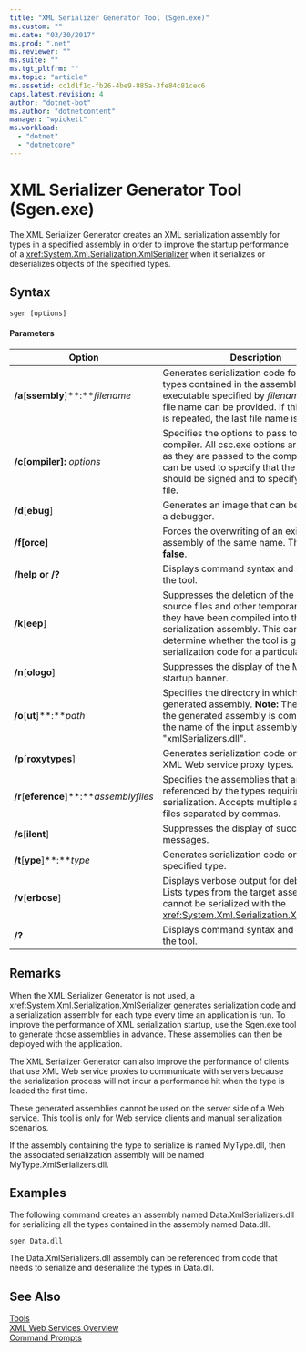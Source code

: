```yaml
---
title: "XML Serializer Generator Tool (Sgen.exe)"
ms.custom: ""
ms.date: "03/30/2017"
ms.prod: ".net"
ms.reviewer: ""
ms.suite: ""
ms.tgt_pltfrm: ""
ms.topic: "article"
ms.assetid: cc1d1f1c-fb26-4be9-885a-3fe84c81cec6
caps.latest.revision: 4
author: "dotnet-bot"
ms.author: "dotnetcontent"
manager: "wpickett"
ms.workload: 
  - "dotnet"
  - "dotnetcore"
---
```

# XML Serializer Generator Tool (Sgen.exe)
The XML Serializer Generator creates an XML serialization assembly for types in a specified assembly in order to improve the startup performance of a <xref:System.Xml.Serialization.XmlSerializer> when it serializes or deserializes objects of the specified types.  
  
## Syntax  
  
```  
sgen [options]  
```  
  
#### Parameters  
  
|Option|Description|  
|------------|-----------------|  
|**/a**[**ssembly**]**:***filename*|Generates serialization code for all the types contained in the assembly or executable specified by *filename*. Only one file name can be provided. If this argument is repeated, the last file name is used.|  
|**/c[ompiler]:** *options*|Specifies the options to pass to the C# compiler. All csc.exe options are supported as they are passed to the compiler. This can be used to specify that the assembly should be signed and to specify the key file.|  
|**/d**[**ebug**]|Generates an image that can be used with a debugger.|  
|**/f[orce]**|Forces the overwriting of an existing assembly of the same name. The default is **false**.|  
|**/help or /?**|Displays command syntax and options for the tool.|  
|**/k**[**eep**]|Suppresses the deletion of the generated source files and other temporary files after they have been compiled into the serialization assembly. This can be used to determine whether the tool is generating serialization code for a particular type.|  
|**/n**[**ologo**]|Suppresses the display of the Microsoft startup banner.|  
|**/o**[**ut**]**:***path*|Specifies the directory in which to save the generated assembly. **Note:**  The name of the generated assembly is composed of the name of the input assembly plus "xmlSerializers.dll".|  
|**/p**[**roxytypes**]|Generates serialization code only for the XML Web service proxy types.|  
|**/r**[**eference**]**:***assemblyfiles*|Specifies the assemblies that are referenced by the types requiring XML serialization. Accepts multiple assembly files separated by commas.|  
|**/s**[**ilent**]|Suppresses the display of success messages.|  
|**/t**[**ype**]**:***type*|Generates serialization code only for the specified type.|  
|**/v**[**erbose**]|Displays verbose output for debugging. Lists types from the target assembly that cannot be serialized with the <xref:System.Xml.Serialization.XmlSerializer>.|  
|**/?**|Displays command syntax and options for the tool.|  
  
## Remarks  
 When the XML Serializer Generator is not used, a <xref:System.Xml.Serialization.XmlSerializer> generates serialization code and a serialization assembly for each type every time an application is run. To improve the performance of XML serialization startup, use the Sgen.exe tool to generate those assemblies in advance. These assemblies can then be deployed with the application.  
  
 The XML Serializer Generator can also improve the performance of clients that use XML Web service proxies to communicate with servers because the serialization process will not incur a performance hit when the type is loaded the first time.  
  
 These generated assemblies cannot be used on the server side of a Web service. This tool is only for Web service clients and manual serialization scenarios.  
  
 If the assembly containing the type to serialize is named MyType.dll, then the associated serialization assembly will be named MyType.XmlSerializers.dll.  
  
## Examples  
 The following command creates an assembly named Data.XmlSerializers.dll for serializing all the types contained in the assembly named Data.dll.  
  
```  
sgen Data.dll   
```  
  
 The Data.XmlSerializers.dll assembly can be referenced from code that needs to serialize and deserialize the types in Data.dll.  
  
## See Also  
 [Tools](../../../docs/framework/tools/index.md)  
 [XML Web Services Overview](http://msdn.microsoft.com/library/9db0c7b8-bca6-462b-9be5-f5f9a7f05a4d)  
 [Command Prompts](../../../docs/framework/tools/developer-command-prompt-for-vs.md)
